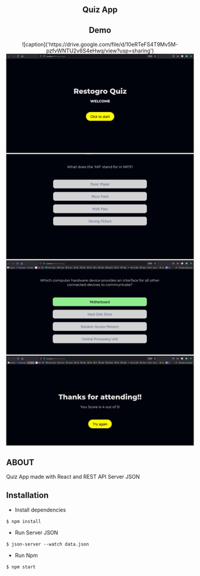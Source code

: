 <div align="center">
<h2>Quiz App</h2>

 <h2>Demo </h2>
 ![caption]('https://drive.google.com/file/d/10eRTeFS4T9Mv5M-pzfvWNTU2v6S4eHwq/view?usp=sharing')
<img src="1.jpg">
 <br>
 <img src="2.jpg">
 <br>
  <img src="3.jpg">
 <br>
  <img src="4.jpg">
</div>

## ABOUT
Quiz App made with React and REST API Server JSON



## Installation
- Install dependencies
```
$ npm install
```
- Run Server JSON
```
$ json-server --watch data.json
```
- Run Npm
```
$ npm start
```
